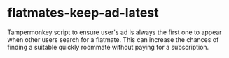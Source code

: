 # flatmates-keep-ad-latest
Tampermonkey script to ensure user's ad is always the first one to appear when other users search for a flatmate. This can increase the chances of finding a suitable quickly roommate without paying for a subscription. 
